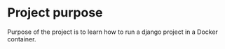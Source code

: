 # Project purpose

Purpose of the project is to learn how to run a django project in a Docker container.
